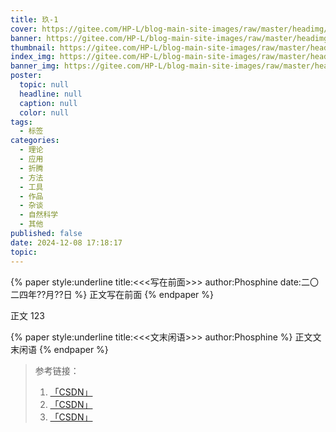 ```yaml
---
title: 玖-1
cover: https://gitee.com/HP-L/blog-main-site-images/raw/master/headimg/headimg/headimg_what.png
banner: https://gitee.com/HP-L/blog-main-site-images/raw/master/headimg/headimg/headimg_what.png
thumbnail: https://gitee.com/HP-L/blog-main-site-images/raw/master/headimg/headimg/headimg_what.png
index_img: https://gitee.com/HP-L/blog-main-site-images/raw/master/headimg/headimg/headimg_what.png
banner_img: https://gitee.com/HP-L/blog-main-site-images/raw/master/headimg/headimg/headimg_what.png
poster:
  topic: null
  headline: null
  caption: null
  color: null
tags:
  - 标签
categories:
  - 理论
  - 应用
  - 折腾
  - 方法
  - 工具
  - 作品
  - 杂谈
  - 自然科学
  - 其他
published: false
date: 2024-12-08 17:18:17
topic:
---
```


<div id="first_down"><p>
{% paper style:underline title:<<<写在前面>>> author:Phosphine date:二〇二四年??月??日 %}
<!-- line left -->
正文写在前面
{% endpaper %}
</p></div>

正文 123

<!-- ## _还没写完.._ -->


<div id="first_down"><p>
{% paper style:underline title:<<<文末闲语>>> author:Phosphine %}
<!-- line left -->
正文文末闲语
{% endpaper %}
</p></div>


> 参考链接：
> 1. [「CSDN」]()
> 1. [「CSDN」]()
> 1. [「CSDN」]()

<!-- 
Category：

理论：理论知识技能，技术
应用：应用笔记，实操
折腾：折腾折腾折腾折腾！(其实属于应用，但就是玩！)
方法：方法论（经验谈），如工程方法
工具：针对具体工具的介绍、使用方法、分析适用场景等；使用工具如何如何解决具体问题，应该放在「应用」里
作品：自己的作品（成品）、个人项目日志等
杂谈：生活碎碎念
自然科学：物理，化学，数学
其他：没法分类的东西

Tags

细分领域：机器之脉络(硬件),机器之魂魄(嵌入式软件,机器学习，算法等),机器之骨骼(结构),
形式：日志
具体内容：个人作品、方法论、随笔
语言：python C C# Java Html micropython 微信小程序
IDE：Arduino CUBEIDE Vscode
自然科学：代数 几何 概率 黑洞 白矮星 四维空间...
IC OR IDE : STM32 ESP32 ESP8266 C51 树莓派 RK3399 野火开发版 MIQI
模组：ws2812b
系统：Linux Windows macOS openwrt Docker   termux
游戏：MC
博客：hexo 主题 魔改
折腾系类：黑苹果，整服务器，termux

 -->


